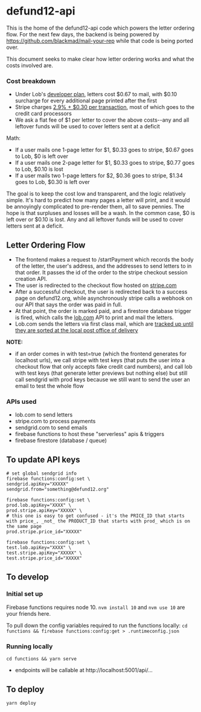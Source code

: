 # defund12-api

This is the home of the defund12-api code which powers the letter ordering flow. For the next few days, the backend is being powered by https://github.com/blackmad/mail-your-rep while that code is being ported over.

This document seeks to make clear how letter ordering works and what the costs involved are.

### Cost breakdown
- Under Lob's [developer plan](https://lob.com/pricing/print-mail), letters cost $0.67 to mail, with $0.10 surcharge for every additional page printed after the first
- Stripe charges [2.9% + $0.30 per transaction](https://stripe.com/pricing), most of which goes to the credit card processors
- We ask a flat fee of $1 per letter to cover the above costs--any and all leftover funds will be used to cover letters sent at a deficit

Math:
- If a user mails one 1-page letter for $1, $0.33 goes to stripe, $0.67 goes to Lob, $0 is left over
- If a user mails one 2-page letter for $1, $0.33 goes to stripe, $0.77 goes to Lob, $0.10 is lost
- If a user mails two 1-page letters for $2, $0.36 goes to stripe, $1.34 goes to Lob, $0.30 is left over

The goal is to keep the cost low and transparent, and the logic relatively simple. It's hard to predict how many pages a letter will print, and it would be annoyingly complicated to pre-render them, all to save pennies. The hope is that surpluses and losses will be a wash. In the common case, $0 is left over or $0.10 is lost. Any and all leftover funds will be used to cover letters sent at a deficit.

## Letter Ordering Flow
- The frontend makes a request to /startPayment which records the body of the letter, the user's address, and the addresses to send letters to in that order. It passes the id of the order to the stripe checkout session creation API.
- The user is redirected to the checkout flow hosted on [stripe.com](https://stripe.com/)
- After a successful checkout, the user is redirected back to a success page on defund12.org, while asynchronously stripe calls a webhook on our API that says the order was paid in full.
- At that point, the order is marked paid, and a firestore database trigger is fired, which calls the [lob.com](https://lob.com) API to print and mail the letters.
- Lob.com sends the letters via first class mail, which are [tracked up until they are sorted at the local post office of delivery](https://support.lob.com/hc/en-us/articles/115000097404-Can-I-track-my-mail-)

<strong>NOTE:</strong>
- if an order comes in with test=true (which the frontend generates for localhost urls), we call stripe with test keys (that puts the user into a checkout flow that only accepts fake credit card numbers), and call lob with test keys (that generate letter previews but nothing else) but still call sendgrid with prod keys because we still want to send the user an email to test the whole flow

### APIs used
- lob.com to send letters
- stripe.com to process payments
- sendgrid.com to send emails
- firebase functions to host these "serverless" apis & triggers
- firebase firestore (database / queue)

## To update API keys

```
# set global sendgrid info
firebase functions:config:set \
sendgrid.apiKey="XXXXX" 
sendgrid.from="something@defund12.org"
```

```
firebase functions:config:set \
prod.lob.apiKey="XXXX" \
prod.stripe.apiKey="XXXXX" \
# this one is easy to get confused - it's the PRICE_ID that starts with price_, _not_ the PRODUCT_ID that starts with prod_ which is on the same page
prod.stripe.price_id="XXXXX"
```

```
firebase functions:config:set \
test.lob.apiKey="XXXX" \
test.stripe.apiKey="XXXXX" \
test.stripe.price_id="XXXXX" 
```

## To develop

### Initial set up
Firebase functions requires node 10. `nvm install 10` and `nvm use 10` are your friends here.

To pull down the config variables required to run the functions locally: `cd functions && firebase functions:config:get > .runtimeconfig.json`

### Running locally
`cd functions && yarn serve`

- endpoints will be callable at http://localhost:5001/api/...

## To deploy
```yarn deploy```
